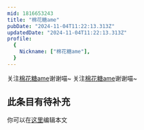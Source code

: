 ```yaml
---
mid: 1816653243
title: "棉花糖ame"
pubDate: "2024-11-04T11:22:13.313Z"
updatedDate: "2024-11-04T11:22:13.313Z"
profile:
  {
    Nickname: ["棉花糖ame"],
  }
---
```


关注[棉花糖ame](https://space.bilibili.com/1816653243)谢谢喵~ 关注[棉花糖ame](https://space.bilibili.com/1816653243)谢谢喵~

## 此条目有待补充
你可以在[这里](https://github.com/Yuhanawa/VTuber.ICU/edit/master/src/content/v/棉花糖ame/index.md)编辑本文

